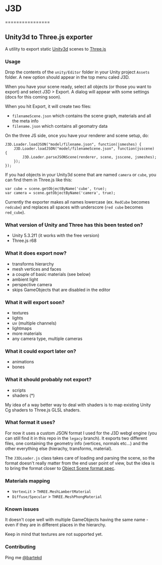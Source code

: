 # J3D
================

## Unity3d to Three.js exporter

A utility to export static [Unity3d](http://unity3d.com/) scenes to [Three.js](https://github.com/mrdoob/three.js)

### Usage

Drop the contents of the `unity/Editor` folder in your Unity project `Assets` folder. A new option should appear in the top menu caled J3D.

When you have your scene ready, select all objects (or those you want to export) and select J3D > Export. A dialog will appear with some settings (docs for this coming soon).

When you hit Export, it will create two files:

- `filenameScene.json` which contains the scene graph, materials and all the meta info
- `filename.json` which contains all geomatry data

On the three JS side, once you have your renderer and scene setup, do:

```
J3D.Loader.loadJSON("model/filename.json", function(jsmeshes) {
    J3D.Loader.loadJSON("model/filenameScene.json", function(jsscene) {
        J3D.Loader.parseJSONScene(renderer, scene, jsscene, jsmeshes);
    });
});
```

If you had objects in your Unity3d scene that are named `camera` or `cube`, you can find them in Three.js like this:

```
var cube = scene.getObjectByName('cube', true);
var camera = scene.getObjectByName('camera', true);
```

Currently the exporter makes all names lowercase (ex. `RedCube` becomes `redcube`) and replaces all spaces with underscore (`red cube` becomes `red_cube`).

### What version of Unity and Three has this been tested on?

- Unity 5.3.2f1 (it works with the free version)
- Three.js r68

### What it does export now?

- transforms hierarchy
- mesh vertices and faces
- a couple of basic materials (see below)
- ambient light
- perspective camera
- skips GameObjects that are disabled in the editor

### What it will export soon?

- textures
- lights
- uv (multiple channels)
- lightmaps
- more materials
- any camera type, multiple cameras

### What it could export later on?

- animations
- bones

### What it should probably not export?

- scripts
- shaders (*)

My idea of a way better way to deal with shaders is to map existing Unity Cg shaders to Three.js GLSL shaders.

### What format it uses?

For now it uses a custom JSON format I used for the J3D webgl engine (you can still find it in this repo in the `legacy` branch). It exports two different files, one containing the geometry info (vertices, normals etc...) and the other everything else (hierachy, transforms, material).

The `J3DLoader.js` class takes care of loading and parsing the scene, so the format doesn't really matter from the end user point of view, but the idea is to bring the format closer to [Object Scene format spec](https://github.com/mrdoob/three.js/wiki/JSON-Object-Scene-format-4).

### Materials mapping

- `VertexLit` > `THREE.MeshLambertMaterial`
- `Diffuse/Specular` > `THREE.MeshPhongMaterial`

### Known issues

It doesn't cope well with multiple GameObjects having the same name - even if they are in different places in the hierarchy.

Keep in mind that textures are not supported yet.

### Contributing

Ping me [@bartekd](https://twitter.com/bartekd)
